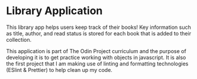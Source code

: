 # Library Application

This library app helps users keep track of their books! Key information such as title, author, and read status is stored for each book that is added to their collection.

This application is part of The Odin Project curriculum and the purpose of developing it is to get practice working with objects in javascript. It is also the first project that I am making use of linting and formatting technologies (ESlint & Prettier) to help clean up my code.

